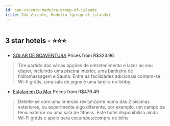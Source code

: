 ```yaml
---
id: sao-vicente-madeira-group-of-islands
title: São Vicente, Madeira (group of islands)
---
```


<center><img src="https://i.travelapi.com/hotels/2000000/1430000/1422800/1422754/6c6fd519_z.jpg" alt="" /></center>


##  3 star hotels - ⭐️⭐️⭐️

-    [SOLAR DE BOAVENTURA](https://www.hurb.com/br/aud/https://www.hurb.com/br/hotels/sao-vicente/solar-de-boaventura-HT-01CN?cmp=18055) Prices from R$323.96
   > Tire partido das várias opções de entretenimento e lazer ao seu dispor, incluindo uma piscina interior, uma banheira de hidromassagem e Sauna. Entre as facilidades adicionais contam-se Wi-fi grátis, uma sala de jogos e uma lareira no lobby.
-    [Estalagem Do Mar](https://www.hurb.com/br/aud/https://www.hurb.com/br/hotels/sao-vicente/estalagem-do-mar-HT-ZDRR?cmp=18055) Prices from R$479.49
   > Deleite-se com uma imersão revitalizante numa das 2 piscinas exteriores, ou experimente algo diferente, por exemplo, um campo de ténis exterior ou uma sala de fitness. Este hotel disponibiliza ainda Wi-Fi grátis e apoio para excursões/compra de bilhe
